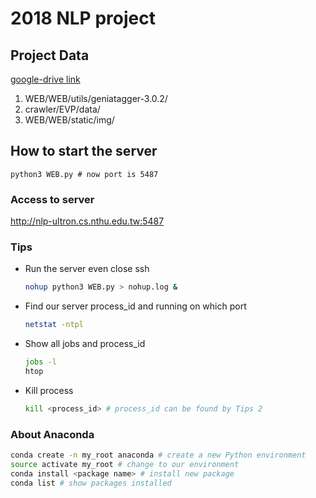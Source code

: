 # 2018 NLP project

## Project Data

[google-drive link](https://drive.google.com/drive/u/2/folders/18pnif3i3Rw4yPXInUloBQ65l6AsUgKm2)

1. WEB/WEB/utils/geniatagger-3.0.2/
2. crawler/EVP/data/
3. WEB/WEB/static/img/

## How to start the server

```
python3 WEB.py # now port is 5487
```

### Access to server

http://nlp-ultron.cs.nthu.edu.tw:5487

### Tips

- Run the server even close ssh

   ```bash
   nohup python3 WEB.py > nohup.log &
   ```
-  Find our server process_id and running on which port

   ```bash
   netstat -ntpl
   ```
- Show all  jobs and process_id

   ```bash
   jobs -l 
   htop
   ```
- Kill process

   ```bash
   kill <process_id> # process_id can be found by Tips 2
   ```

### About Anaconda

```bash
conda create -n my_root anaconda # create a new Python environment
source activate my_root # change to our environment
conda install <package name> # install new package
conda list # show packages installed
```



